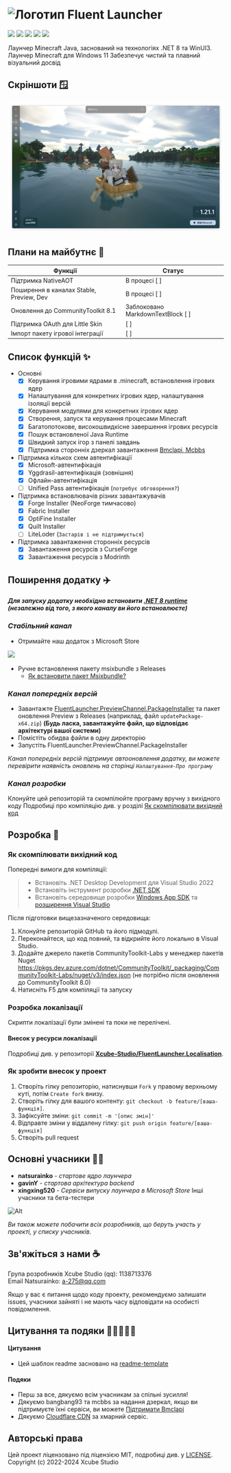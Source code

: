 # <img src="../docs/images/AppIcon.png" alt="Логотип" width="24" height="24"> Fluent Launcher
![](https://img.shields.io/badge/license-MIT-green)
![](https://img.shields.io/github/repo-size/Xcube-Studio/Natsurainko.FluentLauncher)
![](https://img.shields.io/github/stars/Xcube-Studio/Natsurainko.FluentLauncher)
![](https://img.shields.io/github/contributors/Xcube-Studio/Natsurainko.FluentLauncher)
![](https://img.shields.io/github/commit-activity/y/Xcube-Studio/Natsurainko.FluentLauncher)

Лаунчер Minecraft Java, заснований на технологіях .NET 8 та WinUI3.
Лаунчер Minecraft для Windows 11
Забезпечує чистий та плавний візуальний досвід

## Скріншоти 🪟
<img src="../docs/images/home.png">

## Плани на майбутнє 📝

| Функції | Статус |
| ---------------------------------------- | ------------------ |
| Підтримка NativeAOT | В процесі [ ] |
| Поширення в каналах Stable, Preview, Dev | В процесі [ ] |
| Оновлення до CommunityToolkit 8.1 | Заблоковано MarkdownTextBlock [ ] |
| Підтримка OAuth для Little Skin | [ ] |
| Імпорт пакету ігрової інтеграції | [ ] |

## Список функцій ✨

+ Основні
  + [x] Керування ігровими ядрами в .minecraft, встановлення ігрових ядер
  + [x] Налаштування для конкретних ігрових ядер, налаштування ізоляції версій
  + [x] Керування модулями для конкретних ігрових ядер
  + [x] Створення, запуск та керування процесами Minecraft
  + [x] Багатопотокове, високошвидкісне завершення ігрових ресурсів
  + [x] Пошук встановленої Java Runtime
  + [x] Швидкий запуск ігор з панелі завдань
  + [x] Підтримка сторонніх дзеркал завантаження [Bmclapi, Mcbbs](https://bmclapidoc.bangbang93.com/)
+ Підтримка кількох схем автентифікації
  + [x] Microsoft-автентифікація
  + [x] Yggdrasil-автентифікація (зовнішня)
  + [x] Офлайн-автентифікація
  + [ ] Unified Pass автентифікація (`потребує обговорення?`)
+ Підтримка встановлювачів різних завантажувачів
  + [x] Forge Installer (NeoForge тимчасово)
  + [x] Fabric Installer
  + [x] OptiFine Installer
  + [x] Quilt Installer
  + [ ] LiteLoder (`Застарів і не підтримується`)
+ Підтримка завантаження сторонніх ресурсів
  + [x] Завантаження ресурсів з CurseForge
  + [x] Завантаження ресурсів з Modrinth

## Поширення додатку ✈️

#### *Для запуску додатку необхідно встановити [.NET 8 runtime](https://dotnet.microsoft.com/zh-cn/download/dotnet/8.0) (незалежно від того, з якого каналу ви його встановлюєте)*

### *Стабільний канал*

+ Отримайте наш додаток з Microsoft Store  
<a href="https://apps.microsoft.com/detail/Natsurianko.FluentLauncher/9p4nqqxq942p">
  <img src="https://get.microsoft.com/images/en-us%20dark.svg" width="200"/>
</a>

+ Ручне встановлення пакету msixbundle з Releases
	+ [Як встановити пакет Msixbundle?](https://github-com.translate.goog/Xcube-Studio/Natsurainko.FluentLauncher/wiki/%E5%A6%82%E4%BD%95%E5%AE%89%E8%A3%85-Msixbundle-%E5%8C%85?_x_tr_sl=auto&_x_tr_tl=en&_x_tr_hl=en&_x_tr_pto=wapp)

### *Канал попередніх версій*

+ Завантажте [FluentLauncher.PreviewChannel.PackageInstaller](https://github.com/Xcube-Studio/FluentLauncher.PreviewChannel.PackageInstaller/releases/tag/v0.0.2) та пакет оновлення Preview з Releases (наприклад, файл `updatePackage-x64.zip`) **(Будь ласка, завантажуйте файл, що відповідає архітектурі вашої системи)**
+ Помістіть обидва файли в одну директорію
+ Запустіть FluentLauncher.PreviewChannel.PackageInstaller

*Канал попередніх версій підтримує автооновлення додатку, ви можете перевірити наявність оновлень на сторінці `Налаштування-Про програму`*

### *Канал розробки*

Клонуйте цей репозиторій та скомпілюйте програму вручну з вихідного коду
Подробиці про компіляцію див. у розділі [Як скомпілювати вихідний код](#Developments)

## Розробка 🔧

### Як скомпілювати вихідний код

Попередні вимоги для компіляції:
> + Встановіть .NET Desktop Development для Visual Studio 2022
> + Встановіть інструмент розробки [.NET SDK](https://dotnet.microsoft.com/en-us/download/visual-studio-sdks)
> + Встановіть середовище розробки [Windows App SDK](https://learn.microsoft.com/en-us/windows/apps/windows-app-sdk/set-up-your-development-environment?tabs=cs-vs-community%2Ccpp-vs-community%2Cvs-2022-17-1-a%2Cvs-2022-17-1-b) та [розширення Visual Studio](https://learn.microsoft.com/en-us/windows/apps/windows-app-sdk/single-project-msix?tabs=csharp)

Після підготовки вищезазначеного середовища:

1. Клонуйте репозиторій GitHub та його підмодулі.
2. Переконайтеся, що код повний, та відкрийте його локально в Visual Studio.
3. Додайте джерело пакетів CommunityToolkit-Labs у менеджер пакетів Nuget  
https://pkgs.dev.azure.com/dotnet/CommunityToolkit/_packaging/CommunityToolkit-Labs/nuget/v3/index.json (не потрібно після оновлення до CommunityToolkit 8.0)
4. Натисніть F5 для компіляції та запуску

### Розробка локалізації

Скрипти локалізації були змінені та поки не перелічені.

#### Внесок у ресурси локалізації
Подробиці див. у репозиторії **[Xcube-Studio/FluentLauncher.Localisation](https://github.com/Xcube-Studio/FluentLauncher.Localization)**.

### Як зробити внесок у проект

1. Створіть гілку репозиторію, натиснувши `Fork` у правому верхньому куті, потім `Create fork` внизу.
2. Створіть гілку для вашого контенту: `git checkout -b feature/[ваша-функція]`.
3. Зафіксуйте зміни: `git commit -m '[опис змін]'`
4. Відправте зміни у віддалену гілку: `git push origin feature/[ваша-функція]`
5. Створіть pull request

## Основні учасники 🧑‍💻

* **natsurainko** - *стартове ядро лаунчера*
* **gavinY** - *стартова архітектура backend*
* **xingxing520** - *Сервіси випуску лаунчера в Microsoft Store*
Інші учасники та бета-тестери

![Alt](https://repobeats.axiom.co/api/embed/0dcf1b6a60fa8c1c6cefe6042c482f59d2d60538.svg "Зображення аналітики Repobeats")

*Ви також можете побачити всіх розробників, що беруть участь у проекті, у списку учасників.*

## Зв'яжіться з нами ☕️

Група розробників Xcube Studio (qq): 1138713376  
Email Natsurainko: a-275@qq.com  

Якщо у вас є питання щодо коду проекту, рекомендуємо залишати issues, учасники зайняті і не мають часу відповідати на особисті повідомлення.

## Цитування та подяки 🎉🎉🎉🎉✨

#### Цитування
+ Цей шаблон readme засновано на [readme-template](https://github.com/iuricode/readme-template)  

#### Подяки
+ Перш за все, дякуємо всім учасникам за спільні зусилля!  
+ Дякуємо bangbang93 та mcbbs за надання дзеркал, якщо ви підтримуєте їхні сервіси, ви можете [Підтримати Bmclapi](https://afdian.net/@bangbang93)  
+ Дякуємо [Cloudflare CDN](https://www.cloudflare.com) за хмарний сервіс.

## Авторські права

Цей проект ліцензовано під ліцензією MIT, подробиці див. у [LICENSE](LICENSE).  
Copyright (c) 2022-2024 Xcube Studio
